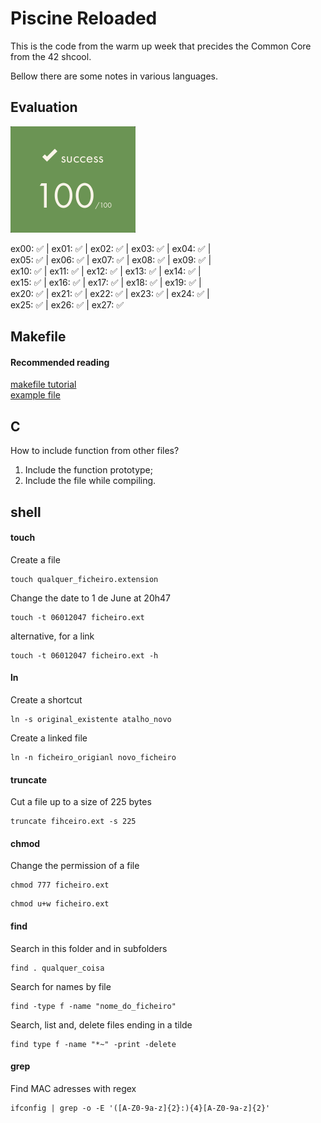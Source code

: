 # Piscine Reloaded
This is the code from the warm up week that precides the Common Core from the 42 shcool.

Bellow there are some notes in various languages.

## Evaluation
<picture>
  <img alt="Shows the number 100." src=2024-10-19_at_15-01-25C-piscine-reloaded.png>
</picture>

ex00: :white_check_mark: | ex01: :white_check_mark: | ex02: :white_check_mark: | ex03: :white_check_mark: | ex04: :white_check_mark: | <br>ex05: :white_check_mark: | ex06: :white_check_mark: | ex07: :white_check_mark: | ex08: :white_check_mark: | ex09: :white_check_mark: | <br>ex10: :white_check_mark: | ex11: :white_check_mark: | ex12: :white_check_mark: | ex13: :white_check_mark: | ex14: :white_check_mark: | <br>ex15: :white_check_mark: | ex16: :white_check_mark: | ex17: :white_check_mark: | ex18: :white_check_mark: | ex19: :white_check_mark: | <br>ex20: :white_check_mark: | ex21: :white_check_mark: | ex22: :white_check_mark: | ex23: :white_check_mark: | ex24: :white_check_mark: | <br>ex25: :white_check_mark: | ex26: :white_check_mark: | ex27: :white_check_mark:

## Makefile
#### Recommended reading
[makefile tutorial](https://makefiletutorial.com/)<br>
[example file](https://cs.yale.edu/homes/aspnes/classes/223/examples/usingMake/Makefile)

## C
How to include function from other files?
1. Include the function prototype;
2. Include the file while compiling.

## shell
#### touch
Create a file
```shell
touch qualquer_ficheiro.extension
```

Change the date to 1 de June at 20h47
```shell
touch -t 06012047 ficheiro.ext
```

alternative, for a link
```shell
touch -t 06012047 ficheiro.ext -h
```

#### ln
Create a shortcut
```shell
ln -s original_existente atalho_novo
```

Create a linked file
```shell
ln -n ficheiro_origianl novo_ficheiro
```

#### truncate
Cut a file up to a size of 225 bytes
```shell
truncate fihceiro.ext -s 225
```

#### chmod
Change the permission of a file
```shell
chmod 777 ficheiro.ext
```
```shell
chmod u+w ficheiro.ext
```

#### find
Search in this folder and in subfolders
```shell
find . qualquer_coisa
```

Search for names by file
```shell
find -type f -name "nome_do_ficheiro"
```

Search, list and, delete files ending in a tilde
```shell
find type f -name "*~" -print -delete
```

#### grep
Find MAC adresses with regex
```shell
ifconfig | grep -o -E '([A-Z0-9a-z]{2}:){4}[A-Z0-9a-z]{2}'
```

